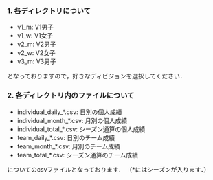 ### 1. 各ディレクトリについて

- v1_m: V1男子
- v1_w: V1女子
- v2_m: V2男子
- v2_w: V2女子
- v3_m: V3男子

となっておりますので，好きなディビジョンを選択してください．


### 2. 各ディレクトリ内のファイルについて

- individual_daily_*.csv: 日別の個人成績
- individual_month_*.csv: 月別の個人成績
- individual_total_*.csv: シーズン通算の個人成績
- team_daily_*.csv: 日別のチーム成績
- team_month_*.csv: 月別のチーム成績
- team_total_*.csv: シーズン通算のチーム成績

についてのcsvファイルとなっております．
（*にはシーズンが入ります．）